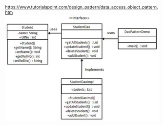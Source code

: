 https://www.tutorialspoint.com/design_pattern/data_access_object_pattern.htm
![dao_pattern_uml_diagram.jpg](resources/dao_pattern_uml_diagram.jpg)